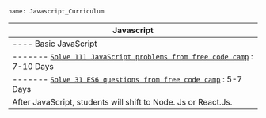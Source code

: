 ```ngMeta
name: Javascript_Curriculum
```     
 Javascript                                                    |
|---------------------------------------------------------------|
|---- Basic JavaScript                                              |
|------- [`Solve 111 JavaScript problems from free code camp`](https://www.freecodecamp.org/learn/javascript-algorithms-and-data-structures/#basic-javascript) : 7-10 Days   |
|------- [`Solve 31 ES6 questions from free code camp`](https://www.freecodecamp.org/learn/javascript-algorithms-and-data-structures/#es6) : 5-7 Days          |
| After JavaScript, students will shift to Node. Js or React.Js. |
